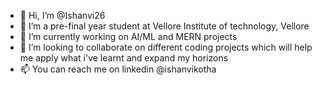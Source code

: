- 👋 Hi, I’m @Ishanvi26
- 👀 I’m a pre-final year student at Vellore Institute of technology, Vellore
- 🌱 I’m currently working on AI/ML and MERN projects
- 💞️ I’m looking to collaborate on different coding projects which will help me apply what i've learnt and expand my horizons 
- 📫 You can reach me on linkedin @ishanvikotha
